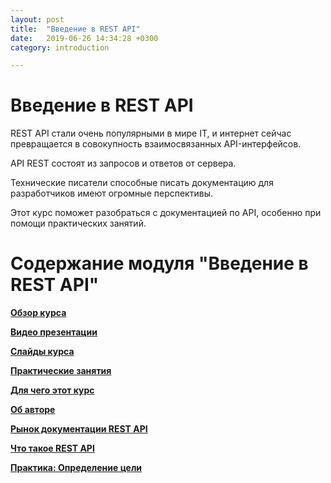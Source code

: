```yaml
---
layout: post
title:  "Введение в REST API"
date:   2019-06-26 14:34:28 +0300
category: introduction

---
```


# Введение в REST API

REST API стали очень популярными в мире IT, и интернет сейчас превращается в совокупность взаимосвязанных API-интерфейсов.

API REST состоят из запросов и ответов от сервера.

Технические писатели способные писать документацию для разработчиков имеют огромные перспективы.

Этот курс поможет разобраться с документацией по API, особенно при помощи практических занятий.

# Содержание модуля "Введение в REST API"

[**Обзор курса**](course-overview.md)

[**Видео презентации**](video-presentations.md)

[**Слайды курса**](course-slides.md)

[**Практические занятия**](workshop-activities.md)

[**Для чего этот курс**](what-for-this-course.md)

[**Об авторе**](about-the-author.md)

[**Рынок документации REST API**](api-doc-market.md)

[**Что такое REST API**](what-is-rest-api.md)

[**Практика: Определение цели**](identify-goals.md)
